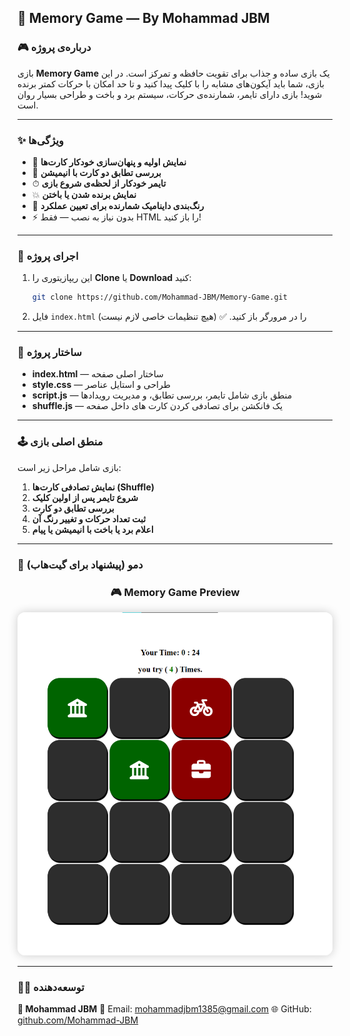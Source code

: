 ## 🧠 Memory Game — By Mohammad JBM

### 🎮 درباره‌ی پروژه

بازی **Memory Game** یک بازی ساده و جذاب برای تقویت حافظه و تمرکز است. در این بازی، شما باید آیکون‌های مشابه را با کلیک پیدا کنید و تا حد امکان با حرکات کمتر برنده شوید!
بازی دارای تایمر، شمارنده‌ی حرکات، سیستم برد و باخت و طراحی بسیار روان است.

---

### ✨ ویژگی‌ها

- 🔄 **نمایش اولیه و پنهان‌سازی خودکار کارت‌ها**
- 🧩 **بررسی تطابق دو کارت با انیمیشن**
- ⏱ **تایمر خودکار از لحظه‌ی شروع بازی**
- 💥 **نمایش برنده شدن یا باختن**
- 🎯 **رنگ‌بندی داینامیک شمارنده برای تعیین عملکرد**
- ⚡ بدون نیاز به نصب — فقط HTML را باز کنید!

---

### 🚀 اجرای پروژه

1. این ریپازیتوری را **Clone** یا **Download** کنید:

   ```bash
   git clone https://github.com/Mohammad-JBM/Memory-Game.git
   ```

2. فایل `index.html` را در مرورگر باز کنید. ✅
   (هیچ تنظیمات خاصی لازم نیست)

---

### 🧩 ساختار پروژه

- **index.html** — ساختار اصلی صفحه
- **style.css** — طراحی و استایل عناصر
- **script.js** — منطق بازی شامل تایمر، بررسی تطابق، و مدیریت رویدادها
- **shuffle.js** — یک فانکشن برای تصادفی کردن کارت های داخل صفحه

---

### 🕹 منطق اصلی بازی

بازی شامل مراحل زیر است:

1. **نمایش تصادفی کارت‌ها (Shuffle)**
2. **شروع تایمر پس از اولین کلیک**
3. **بررسی تطابق دو کارت**
4. **ثبت تعداد حرکات و تغییر رنگ آن**
5. **اعلام برد یا باخت با انیمیشن یا پیام**

---

### 📸 دمو (پیشنهاد برای گیت‌هاب)

<h3 align="center">🎮 Memory Game Preview</h3>

<p align="center">
  <img src="./img/image.png" alt="Memory Game Screenshot" width="600" style="border-radius:12px; box-shadow: 0 0 15px rgba(0,0,0,0.2);" />
</p>

---

### 🧑‍💻 توسعه‌دهنده

**👤 Mohammad JBM**
📧 Email: [mohammadjbm1385@gmail.com](mailto:mohammadjbm1385@gmail.com)
🌐 GitHub: [github.com/Mohammad-JBM](https://github.com/Mohammad-JBM)
